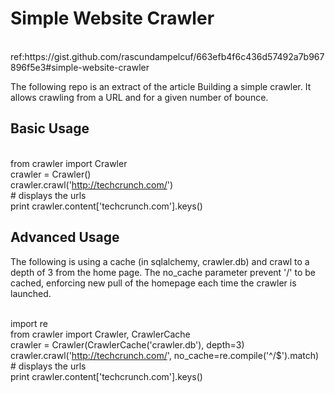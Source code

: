 <h1>Simple Website Crawler</h1>
<br>ref:https://gist.github.com/rascundampelcuf/663efb4f6c436d57492a7b967896f5e3#simple-website-crawler

The following repo is an extract of the article Building a simple crawler. It allows crawling from a URL and for a given number of bounce.

<h2>Basic Usage</h2>


<br>from crawler import Crawler
<br>crawler = Crawler()
<br>crawler.crawl('http://techcrunch.com/')
<br># displays the urls
<br>print crawler.content['techcrunch.com'].keys()



<h2>Advanced Usage</h2>
The following is using a cache (in sqlalchemy, crawler.db) and crawl to a depth of 3 from the home page. The no_cache parameter prevent '/' to be cached, enforcing new pull of the homepage each time the crawler is launched.


<br>import re
<br>from crawler import Crawler, CrawlerCache 
<br>crawler = Crawler(CrawlerCache('crawler.db'), depth=3) 
<br>crawler.crawl('http://techcrunch.com/', no_cache=re.compile('^/$').match) 
<br># displays the urls 
<br>print crawler.content['techcrunch.com'].keys() 

